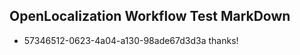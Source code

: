 ## OpenLocalization Workflow Test MarkDown
* 57346512-0623-4a04-a130-98ade67d3d3a thanks!

<!--HONumber=Jul16_HO4-->


